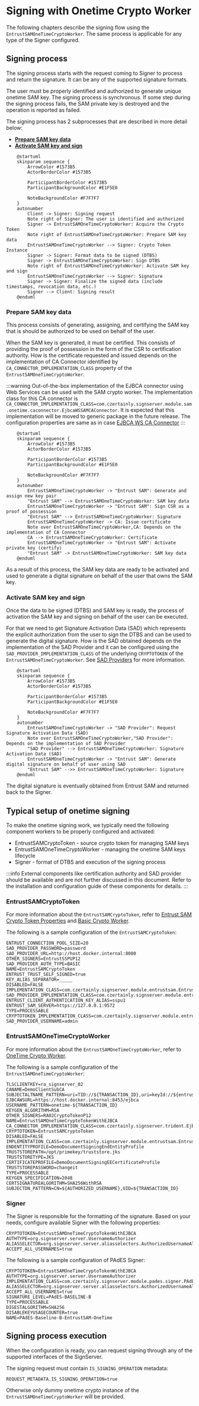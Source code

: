 # Signing with Onetime Crypto Worker

The following chapters describe the signing flow using the `EntrustSAMOneTimeCryptoWorker`. The same process is applicable for any type of the Signer configured.

## Signing process

The signing process starts with the request coming to Signer to process and return the signature. It can be any of the supported signature formats.

The user must be properly identified and authorized to generate unique onetime SAM key. The signing process is synchronous. If some step during the signing process fails, the SAM private key is destroyed and the operation is reported as failed.

The signing process has 2 subprocesses that are described in more detail below:
- [**Prepare SAM key data**](#prepare-sam-key-data)
- [**Activate SAM key and sign**](#activate-sam-key-and-sign)

```plantuml
    @startuml
    skinparam sequence {
        ArrowColor #1573B5
        ActorBorderColor #1573B5
        
        ParticipantBorderColor #1573B5
        ParticipantBackgroundColor #E1F5E0
        
        NoteBackgroundColor #F7F7F7
    }
    autonumber
        Client -> Signer: Signing request
        Note right of Signer: The user is identified and authorized
        Signer -> EntrustSAMOneTimeCryptoWorker: Acquire the Crypto Token
        Note right of EntrustSAMOneTimeCryptoWorker: Prepare SAM key data
        EntrustSAMOneTimeCryptoWorker --> Signer: Crypto Token Instance
        Signer -> Signer: Format data to be signed (DTBS)
        Signer -> EntrustSAMOneTimeCryptoWorker: Sign DTBS
        Note right of EntrustSAMOneTimeCryptoWorker: Activate SAM key and sign
        EntrustSAMOneTimeCryptoWorker --> Signer: Signature
        Signer -> Signer: Finalize the signed data (include timestamps, revocation data, etc.)
        Signer --> Client: Signing result
    @enduml
```

### Prepare SAM key data

This process consists of generating, assigning, and certifying the SAM key that is should be authorized to be used on behalf of the user.

When the SAM key is generated, it must be certified. This consists of providing the proof of possession in the form of the CSR to certification authority. How is the certificate requested and issued depends on the implementation of CA Connector identified by `CA_CONNECTOR_IMPLEMENTATION_CLASS` property of the `EntrustSAMOneTimeCryptoWorker`.

:::warning
Out-of-the-box implementation of the EJBCA connector using Web Services can be used with the SAM crypto worker. The implementation class for this CA connector is `CA_CONNECTOR_IMPLEMENTATION_CLASS=com.czertainly.signserver.module.sam.onetime.caconnector.EjbcaWSSAMCAConnector`. It is expected that this implementation will be moved to generic package in the future release. The configuration properties are same as in case [EJBCA WS CA Connector](https://doc.primekey.com/signserver/signserver-operations/setting-up-one-time-keys#SettingupOnetimeKeys-EJBCAWSCAConnector)
:::

```plantuml
    @startuml
    skinparam sequence {
        ArrowColor #1573B5
        ActorBorderColor #1573B5
        
        ParticipantBorderColor #1573B5
        ParticipantBackgroundColor #E1F5E0
        
        NoteBackgroundColor #F7F7F7
    }
    autonumber
        EntrustSAMOneTimeCryptoWorker -> "Entrust SAM": Generate and assign new key pair
        "Entrust SAM" --> EntrustSAMOneTimeCryptoWorker: SAM key data
        EntrustSAMOneTimeCryptoWorker -> "Entrust SAM": Sign CSR as a proof of possession
        "Entrust SAM" --> EntrustSAMOneTimeCryptoWorker: Signature
        EntrustSAMOneTimeCryptoWorker -> CA: Issue certificate
        Note over EntrustSAMOneTimeCryptoWorker,CA: Depends on the implementation of CA Connector
        CA --> EntrustSAMOneTimeCryptoWorker: Certificate
        EntrustSAMOneTimeCryptoWorker -> "Entrust SAM": Activate private key (certify)
        "Entrust SAM" -> EntrustSAMOneTimeCryptoWorker: SAM key data
    @enduml
```

As a result of this process, the SAM key data are ready to be activated and used to generate a digital signature on behalf of the user that owns the SAM key.

### Activate SAM key and sign

Once the data to be signed (DTBS) and SAM key is ready, the process of activation the SAM key and signing on behalf of the user can be executed.

For that we need to get Signature Activation Data (SAD) which represents the explicit authorization from the user to sign the DTBS and can be used to generate the digital signature. How is the SAD obtained depends on the implementation of the SAD Provider and it can be configured using the `SAD_PROVIDER_IMPLEMENTATION_CLASS` of the underlying `CRYPTOTOKEN` of the `EntrustSAMOneTimeCryptoWorker`. See [SAD Providers](../sad-providers/overview) for more information.

```plantuml
    @startuml
    skinparam sequence {
        ArrowColor #1573B5
        ActorBorderColor #1573B5
        
        ParticipantBorderColor #1573B5
        ParticipantBackgroundColor #E1F5E0
        
        NoteBackgroundColor #F7F7F7
    }
    autonumber
        EntrustSAMOneTimeCryptoWorker -> "SAD Provider": Request Signature Activation Data (SAD)
        Note over EntrustSAMOneTimeCryptoWorker,"SAD Provider": Depends on the implementation of SAD Provider
        "SAD Provider" --> EntrustSAMOneTimeCryptoWorker: Signature Activation Data (SAD)
        EntrustSAMOneTimeCryptoWorker -> "Entrust SAM": Generate digital signature on behalf of user using SAD
        "Entrust SAM" -->> EntrustSAMOneTimeCryptoWorker: Signature
    @enduml
```

The digital signature is eventually obtained from Entrust SAM and returned back to the Signer.

## Typical setup of onetime signing

To make the onetime signing work, we typically need the following component workers to be properly configured and activated:
- EntrustSAMCryptoToken - source crypto token for managing SAM keys
- EntrustSAMOneTimeCryptoWorker - managing the onetime SAM keys lifecycle
- Signer - format of DTBS and execution of the signing process

:::info
External components like certification authority and SAD provider should be available and are not further discussed in this document. Refer to the installation and configuration guide of these components for details.
:::

### EntrustSAMCryptoToken

For more information about the `EntrustSAMCryptoToken`, refer to [Entrust SAM Crypto Token Properties](../properties) and [Basic Crypto Worker](./basic-crypto-worker).

The following is a sample configuration of the `EntrustSAMCryptoToken`:

```
ENTRUST_CONNECTION_POOL_SIZE=20
SAD_PROVIDER_PASSWORD=password
SAD_PROVIDER_URL=http://host.docker.internal:8080
OTHER_SIGNERS=EntrustSSPUP12
SAD_PROVIDER_AUTH_TYPE=BASIC
NAME=EntrustSAMCryptoToken
ENTRUST_TRUST_SELF_SIGNED=true
KEY_ALIAS_SEPARATOR=_____
DISABLED=FALSE
IMPLEMENTATION_CLASS=com.czertainly.signserver.module.entrustsam.EntrustSAMCryptoWorker
SAD_PROVIDER_IMPLEMENTATION_CLASS=com.czertainly.signserver.module.entrustsam.sad.RestSAMSadProvider
ENTRUST_CLIENT_AUTHENTICATION_KEY_ALIAS=sspu1
ENTRUST_SAM_SERVER=https://127.0.0.1:9572
TYPE=PROCESSABLE
CRYPTOTOKEN_IMPLEMENTATION_CLASS=com.czertainly.signserver.module.entrustsam.EntrustSAMCryptoToken
SAD_PROVIDER_USERNAME=admin
```

### EntrustSAMOneTimeCryptoWorker

For more information about the `EntrustSAMOneTimeCryptoWorker`, refer to [OneTime Crypto Worker](./onetime-crypto-worker).

The following is a sample configuration of the `EntrustSAMOneTimeCryptoWorker`:

```
TLSCLIENTKEY=ra_signserver_02
CANAME=DemoClientSubCA
SUBJECTALTNAME_PATTERN=uri=TID://${TRANSACTION_ID},uri=keyId://${entrustsam.keyid}
EJBCAWSURL=https://host.docker.internal:8453/ejbca
USERNAME_PATTERN=onetime-${TRANSACTION_ID}
KEYGEN_ALGORITHM=RSA
OTHER_SIGNERS=RA02CryptoTokenP12
NAME=EntrustSAMOneTimeCryptoTokenWithEJBCA
CA_CONNECTOR_IMPLEMENTATION_CLASS=com.czertainly.signserver.trident.EjbcaWSSAMCAConnector
CRYPTOTOKEN=EntrustSAMCryptoToken
DISABLED=FALSE
IMPLEMENTATION_CLASS=com.czertainly.signserver.module.entrustsam.EntrustSAMOneTimeCryptoWorker
ENDENTITYPROFILE=DemoDocumentSigningEndEntityProfile
TRUSTSTOREPATH=/opt/primekey/truststore.jks
TRUSTSTORETYPE=JKS
CERTIFICATEPROFILE=DemoDocumentSigningEECertificateProfile
TRUSTSTOREPASSWORD=changeit
TYPE=PROCESSABLE
KEYGEN_SPECIFICATION=2048
CERTSIGNATUREALGORITHM=SHA256WithRSA
SUBJECTDN_PATTERN=CN=${AUTHORIZED_USERNAME},UID=${TRANSACTION_ID}
```

### Signer

The Signer is responsible for the formatting of the signature. Based on your needs, configure available Signer with the following properties:

```
CRYPTOTOKEN=EntrustSAMOneTimeCryptoTokenWithEJBCA
AUTHTYPE=org.signserver.server.UsernameAuthorizer
ALIASSELECTOR=org.signserver.server.aliasselectors.AuthorizedUsernameAliasSelector
ACCEPT_ALL_USERNAMES=true
```

The following is a sample configuration of PAdES Signer:

```
CRYPTOTOKEN=EntrustSAMOneTimeCryptoTokenWithEJBCA
AUTHTYPE=org.signserver.server.UsernameAuthorizer
IMPLEMENTATION_CLASS=com.czertainly.signserver.module.pades.signer.PAdESSigner
ALIASSELECTOR=org.signserver.server.aliasselectors.AuthorizedUsernameAliasSelector
ACCEPT_ALL_USERNAMES=true
SIGNATURE_LEVEL=PAdES-BASELINE-B
TYPE=PROCESSABLE
DIGESTALGORITHM=SHA256
DISABLEKEYUSAGECOUNTER=true
NAME=PAdES-Baseline-B-EntrustSAM-OneTime
```

## Signing process execution

When the configuration is ready, you can request signing through any of the supported interfaces of the SignServer.

The signing request must contain `IS_SIGNING_OPERATION` metadata:
```
REQUEST_METADATA.IS_SIGNING_OPERATION=true
```
Otherwise only dummy onetime crypto instance of the `EntrustSAMOneTimeCryptoWorker` will be provided.